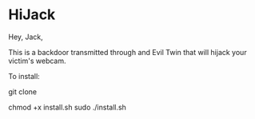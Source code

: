 # HiJack
Hey, Jack,

This is a backdoor transmitted through and Evil Twin that will hijack your victim's webcam.

To install:

git clone

chmod +x install.sh
sudo ./install.sh
